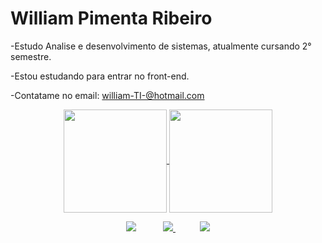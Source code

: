 <h1>William Pimenta Ribeiro</h1>

-Estudo Analise e desenvolvimento de sistemas, atualmente cursando 2° semestre.

-Estou estudando para entrar no front-end.

-Contatame no email: william-TI-@hotmail.com


<p align="center">
  <a href="https://github.com/anuraghazra/github-readme-stats">
    <img
      align="center"
         height="165"
      src="https://github-readme-stats.vercel.app/api?username=williamrbr&show_icons=true&theme=dark&include_all_commits=true&count_private=true"
    />
  </a>
  <a href="https://github.com/anuraghazra/github-readme-stats">
    <img
      align="center"
         height="165"
      src="https://github-readme-stats.vercel.app/api/top-langs/?username=williamrbr&layout=compact&theme=dark"
    />
  </a>


  
<p align="center">
     <a href="https://instagram.com/_willmn" target="_blank"><img src="https://img.shields.io/badge/-Instagram-%23E4405F?style=for-the-badge&logo=instagram&logoColor=white" target="_blank"></a>
    </a>
    &nbsp;&nbsp;&nbsp;&nbsp;&nbsp;&nbsp;&nbsp;&nbsp;&nbsp;
    <a href="william-TI-@hotmail.com">
        <img src="https://img.shields.io/badge/gmail-D14836?&style=for-the-badge&logo=gmail&logoColor=white&link=mailto:mateusaraujo996@gmail.com">
    </a>
    &nbsp;&nbsp;&nbsp;&nbsp;&nbsp;&nbsp;&nbsp;&nbsp;&nbsp;
    <a href="https://www.linkedin.com/in/william-ribeiro-2961a31a3/">
        <img src="https://img.shields.io/badge/linkedin-%230077B5.svg?&style=for-the-badge&logo=linkedin&logoColor=white&link=mailto:https://www.linkedin.com/in/mateusaraujobarros/">
    </a>
</p>
